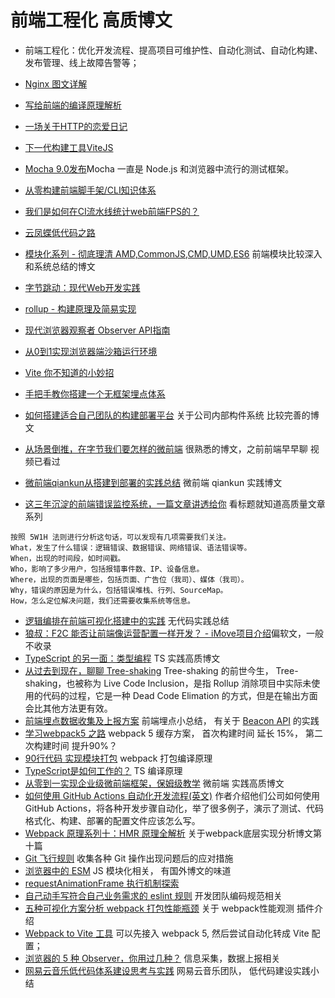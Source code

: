 # 前端工程化 高质博文
* 前端工程化：优化开发流程、提高项目可维护性、自动化测试、自动化构建、发布管理、线上故障告警等；

* [Nginx 图文详解](https://mp.weixin.qq.com/s/vZkXcMOOWu0tsZ_5a6gtew)
* [写给前端的编译原理解析](https://mp.weixin.qq.com/s/Ck5M7vyMe8_8GNqZtA3e0w)
* [一场关于HTTP的恋爱日记](https://mp.weixin.qq.com/s/7Bp8Q9ySIXpnaBfO4jk6Vw)
* [下一代构建工具ViteJS](https://mp.weixin.qq.com/s/NKquEOw1ZP-n2CXcJq9zQw)
* [Mocha 9.0发布](https://github.com/mochajs/mocha/releases/tag/v9.0.0)Mocha 一直是 Node.js 和浏览器中流行的测试框架。
* [从零构建前端脚手架/CLI知识体系](https://juejin.cn/post/6966119324478079007#heading-22)
* [我们是如何在CI流水线统计web前端FPS的？](https://mp.weixin.qq.com/s/fD-jtZ0ETUWwyL3YhmA3kw)
* [云凤蝶低代码之路](https://mp.weixin.qq.com/s/uWLwjJ-fjDL2BR2i7aebVw)
* [模块化系列 - 彻底理清 AMD,CommonJS,CMD,UMD,ES6](https://zhuanlan.zhihu.com/p/108217164) 前端模块比较深入和系统总结的博文
* [字节跳动：现代Web开发实践](https://mp.weixin.qq.com/s/0VDBAgEvqB1xiUs540Fu9A)
* [rollup - 构建原理及简易实现](https://mp.weixin.qq.com/s/diE0M-TWtGoYUUTfTNN26A)
* [现代浏览器观察者 Observer API指南](https://juejin.cn/post/6844903976937209863#heading-4)
* [从0到1实现浏览器端沙箱运行环境](https://mp.weixin.qq.com/s/7CD_F0hEZtYRK0fvBWb_gQ)
* [Vite 你不知道的小妙招](https://mp.weixin.qq.com/s/J_HBCBATgVEexbhzKvb2wQ)
* [手把手教你搭建一个无框架埋点体系](https://mp.weixin.qq.com/s/TcaOUBMBBEGQoQPAjYXb_Q)
* [如何搭建适合自己团队的构建部署平台](https://mp.weixin.qq.com/s/sI-2j9kxAFbZdGSdDnMtVA) 关于公司内部构件系统 比较完善的博文
* [从场景倒推，在字节我们要怎样的微前端](https://mp.weixin.qq.com/s/pTjaje1LUQ2K6VnfsM2eSg) 很熟悉的博文，之前前端早早聊 视频已看过
* [微前端qiankun从搭建到部署的实践总结](https://mp.weixin.qq.com/s/0ox_sLQluMR6gL88yzfIkg) 微前端 qiankun 实践博文
* [这三年沉淀的前端错误监控系统，一篇文章讲透给你](https://mp.weixin.qq.com/s/NY72_cRGAPsex78YwVF_hg) 看标题就知道高质量文章系列
```
按照 5W1H 法则进行分析这句话，可以发现有几项需要我们关注。
What，发⽣了什么错误：逻辑错误、数据错误、⽹络错误、语法错误等。
When，出现的时间段，如时间戳。
Who，影响了多少用户，包括报错事件数、IP、设备信息。
Where，出现的页面是哪些，包括页面、广告位（我司）、媒体（我司）。
Why，错误的原因是为什么，包括错误堆栈、⾏列、SourceMap。
How，怎么定位解决问题，我们还需要收集系统等信息。
```
* [逻辑编排在前端可视化搭建中的实践](https://juejin.cn/post/6942459694430552071) 无代码实践总结
* [狼叔：F2C 能否让前端像运营配置一样开发？ - iMove项目介绍](https://jishuin.proginn.com/p/763bfbd37be6)偏软文，一般不收录
* [TypeScript 的另一面：类型编程](https://juejin.cn/post/6989796543880495135?from=main_page#heading-22) TS 实践高质博文
* [从过去到现在，聊聊 Tree-shaking](https://mp.weixin.qq.com/s/TNXO2ifPymaTxIqzBAmkSQ) Tree-shaking 的前世今生， Tree-shaking，也被称为 Live Code Inclusion，是指 Rollup 消除项目中实际未使用的代码的过程，它是一种 Dead Code Elimation 的方式，但是在输出方面会比其他方法更有效。
* [前端埋点数据收集及上报方案](https://www.shymean.com/article/%E5%89%8D%E7%AB%AF%E5%9F%8B%E7%82%B9%E6%95%B0%E6%8D%AE%E6%94%B6%E9%9B%86%E5%8F%8A%E4%B8%8A%E6%8A%A5%E6%96%B9%E6%A1%88) 前端埋点小总结， 有关于 [Beacon API](https://developer.mozilla.org/zh-CN/docs/Web/API/Beacon_API) 的实践
* [学习webpack5 之路](https://mp.weixin.qq.com/s/pwynolH0pTtT38f-xBUsXw) webpack 5 缓存方案， 首次构建时间 延长 15%， 第二次构建时间 提升90%？
* [90行代码 实现模块打包](https://mp.weixin.qq.com/s/jmtLatozjNxQSg9URBs1Vg) webpack 打包编译原理
* [TypeScript是如何工作的？](https://mp.weixin.qq.com/s/XF8tWJlwZC04WTdmltmXNQ) TS 编译原理
* [从零到一实现企业级微前端框架，保姆级教学](https://juejin.cn/post/7004661323124441102#heading-0) 微前端 实践高质博文
* [如何使用 GitHub Actions 自动化开发流程(英文)](https://posthog.com/blog/automating-a-software-company-with-github-actions) 作者介绍他们公司如何使用 GitHub Actions，将各种开发步骤自动化，举了很多例子，演示了测试、代码格式化、构建、部署的配置文件应该怎么写。
* [Webpack 原理系列十：HMR 原理全解析](https://mp.weixin.qq.com/s/cbYMpuc4hnV9NA4VfqJLvg) 关于webpack底层实现分析博文第十篇
* [Git 飞行规则](https://github.com/k88hudson/git-flight-rules/blob/master/README_zh-CN.md) 收集各种 Git 操作出现问题后的应对措施
* [浏览器中的 ESM](https://mp.weixin.qq.com/s/bMgYgS6rWPkerDo-D6vmMw) JS 模块化相关， 有国外博文的味道
* [requestAnimationFrame 执行机制探索](https://mp.weixin.qq.com/s/ocFcBRjj8xzizF5ebFepdA)
* [自己动手写符合自己业务需求的 eslint 规则](https://mp.weixin.qq.com/s/cbWY0BYeNiCuNtpmylOH9g) 开发团队编码规范相关
* [五种可视化方案分析 webpack 打包性能瓶颈](https://juejin.cn/post/6844904056985485320) 关于 webpack性能观测 插件介绍
* [Webpack to Vite 工具](https://github.com/originjs/webpack-to-vite) 可以先接入 webpack 5, 然后尝试自动化转成 Vite 配置；
* [浏览器的 5 种 Observer，你用过几种？](https://mp.weixin.qq.com/s/-fLZe164aWAaPJ55iZ_m2w) 信息采集，数据上报相关
* [网易云音乐低代码体系建设思考与实践](https://mp.weixin.qq.com/s/9yo-Au3wwsWErBJfFjhxUg) 网易云音乐团队， 低代码建设实践小结